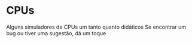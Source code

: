 # CPUs
Alguns simuladores de CPUs um tanto quanto didáticos
Se encontrar um bug ou tiver uma sugestão, dá um toque
